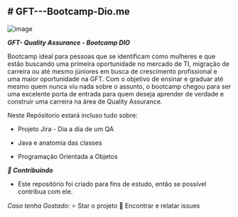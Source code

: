<b><h2># GFT---Bootcamp-Dio.me</b></h2>

![image](https://user-images.githubusercontent.com/109695147/208995821-a89163f2-8f09-4c16-9cc8-cc4ec7e937ab.png) 

<b><i>GFT- Quality Assurance - Bootcamp DIO</b></i>

Bootcamp ideal para pessoas que se identificam como mulheres e que estão buscando uma primeira oportunidade no mercado de TI, migração de carreira ou até mesmo júniores em busca de crescimento profissional e uma maior oportunidade na GFT. Com o objetivo de ensinar e graduar até mesmo quem nunca viu nada sobre o assunto, o bootcamp chegou para ser uma excelente porta de entrada para quem deseja aprender de verdade e construir uma carreira na área de Quality Assurance.

Neste Repósitorio estará incluso tudo sobre:

- Projeto Jira - Dia a dia de um QA
- Java e anatomia das classes

- Programação Orientada a Objetos

<b><i>🤝 Contribuindo</b></i>
- Este repositório foi criado para fins de estudo, então se possível contribua com ele.

<i>Caso tenha Gostado:</i>
⭐️ Star o projeto
🐛 Encontrar e relatar issues
